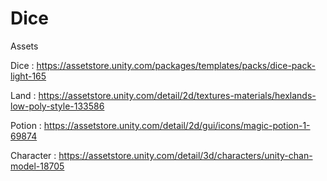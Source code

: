 # Dice

Assets

Dice : https://assetstore.unity.com/packages/templates/packs/dice-pack-light-165

Land : https://assetstore.unity.com/detail/2d/textures-materials/hexlands-low-poly-style-133586

Potion : https://assetstore.unity.com/detail/2d/gui/icons/magic-potion-1-69874

Character : https://assetstore.unity.com/detail/3d/characters/unity-chan-model-18705
